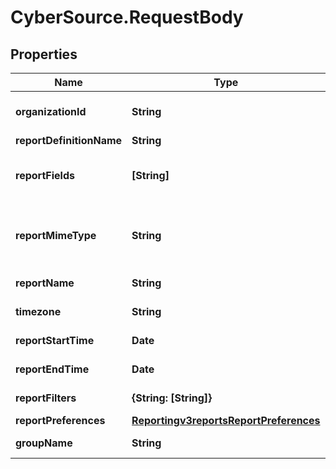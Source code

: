 # CyberSource.RequestBody

## Properties
Name | Type | Description | Notes
------------ | ------------- | ------------- | -------------
**organizationId** | **String** | Valid CyberSource Organization Id | [optional] 
**reportDefinitionName** | **String** |  | [optional] 
**reportFields** | **[String]** | List of fields which needs to get included in a report | [optional] 
**reportMimeType** | **String** | &#39;Format of the report&#39;                  Valid values: - application/xml - text/csv  | [optional] 
**reportName** | **String** | Name of the report | [optional] 
**timezone** | **String** | Timezone of the report | [optional] 
**reportStartTime** | **Date** | Start time of the report | [optional] 
**reportEndTime** | **Date** | End time of the report | [optional] 
**reportFilters** | **{String: [String]}** | List of filters to apply | [optional] 
**reportPreferences** | [**Reportingv3reportsReportPreferences**](Reportingv3reportsReportPreferences.md) |  | [optional] 
**groupName** | **String** | Specifies the group name | [optional] 


